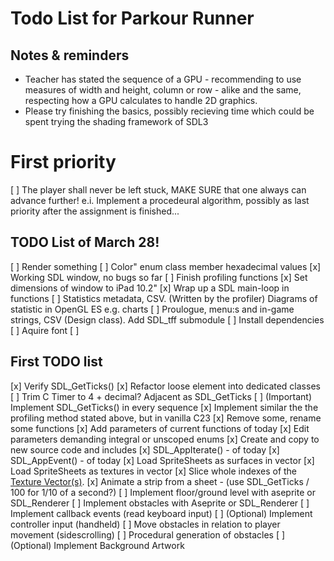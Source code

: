 # Todo List for Parkour Runner

## Notes & reminders
- Teacher has stated the sequence of a GPU - recommending to use measures of width and height, column or row - alike and the same, respecting how a GPU calculates to handle 2D graphics.
- Please try finishing the basics, possibly recieving time which could be spent trying the shading framework of SDL3

# First priority
[ ] The player shall never be left stuck, MAKE SURE that one always can advance further! e.i. Implement a procedeural algorithm, possibly as last priority after the assignment is finished...
## TODO List of March 28!
[ ] Render something
[ ] Color" enum class member hexadecimal values
[x] Working SDL window, no bugs so far
[ ] Finish profiling functions
[x] Set dimensions of window to iPad 10.2"
[x] Wrap up a SDL main-loop in functions
[ ] Statistics metadata, CSV. (Written by the profiler)
    [ ](Optional) Diagrams of statistic in OpenGL ES e.g. charts
[ ] Proulogue, menu:s and in-game strings, CSV (Design class). 
    [ ](Optional) Add SDL_tff submodule
        [ ] Install dependencies
        [ ] Aquire font
        [ ] 

## First TODO list
[x] Verify SDL_GetTicks()
[x] Refactor loose element into dedicated classes
[ ] Trim C Timer to 4 + decimal? Adjacent as SDL_GetTicks
[ ] (Important) Implement SDL_GetTicks() in every sequence 
[x] Implement similar the the profiling method stated above, but in vanilla C23
[x] Remove some, rename some functions
[x] Add parameters of current functions of today
[x] Edit parameters demanding integral or unscoped enums
[x] Create and copy to new source code and includes
[x] SDL_AppIterate() - of today
[x] SDL_AppEvent() - of today
[x] Load SpriteSheets as surfaces in vector
[x] Load SpriteSheets as textures in vector
[x] Slice whole indexes of the [Texture Vector(s)](https://www.reddit.com/r/sdl/comments/1bo7k1l/tutorial_for_spritestrips/?rdt=46632). 
[x] Animate a strip from a sheet - (use SDL_GetTicks / 100 for 1/10 of a second?)
[ ] Implement floor/ground level with aseprite or SDL_Renderer
[ ] Implement obstacles with Aseprite or SDL_Renderer
[ ] Implement callback events (read keyboard input)
[ ] (Optional) Implement controller input (handheld)
[ ] Move obstacles in relation to player movement (sidescrolling)
[ ] Procedural generation of obstacles
[ ] (Optional) Implement Background Artwork